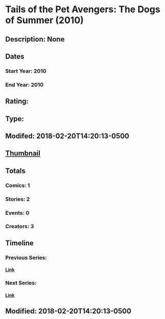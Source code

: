 # Tails of the Pet Avengers: The Dogs of Summer (2010)
## Description: None
## Dates
### Start Year: 2010
### End Year: 2010
## Rating: 
## Type: 
## Modifed: 2018-02-20T14:20:13-0500
## [Thumbnail](http://i.annihil.us/u/prod/marvel/i/mg/2/a0/5a8c74cf0bfff.jpg)
## Totals
### Comics: 1
### Stories: 2
### Events: 0
### Creators: 3
## Timeline
### Previous Series: 
#### [Link]()
### Next Series: 
#### [Link]()
## Modified: 2018-02-20T14:20:13-0500